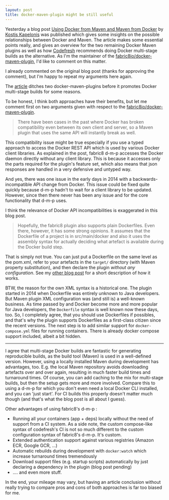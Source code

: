 ```yaml
---
layout: post
title: docker-maven-plugin might be still useful
---
```

Yesterday a blog post [Using Docker from Maven and Maven from Docker][post] by [Kostis Kapelonis][kostis] was published which gives some insights on the possible relationships between Docker and Maven.
The article makes some essential points really, and gives an overview for the two remaining Docker Maven plugins as well as how [Codefresh](https://codefresh.io/) recommends doing Docker multi-stage builds as the alternative.
As I'm the maintainer of the [fabric8io/docker-maven-plugin][dmp], I'd like to comment on this matter.

I already commented on the original blog post (thanks for approving the comment), but I'm happy to repeat my arguments
here again.
<!-- more -->

The [article][post] ditches two docker-maven-plugins before it promotes Docker multi-stage builds for some reasons.

To be honest, I think both approaches have their benefits, but let me comment first on two arguments given with respect to the [fabric8io/docker-maven-plugin][dmp-git].

> There have been cases in the past where Docker has broken compatibility even between its own client and server, so a Maven plugin that uses the same API will instantly break as well.

This compatibility issue might be true especially if you use a typed approach to access the Docker REST API which is used by various Docker client libraries. As explained in the post, fabric8 d-m-p accesses the Docker daemon directly without any client library. This is because it accesses only the parts required for the plugin's feature set, which also means that json responses are handled in a very defensive and untyped way.

And yes, there was one issue in the early days in 2014 with a backwards-incompatible API change from Docker. This issue could be fixed quite quickly because d-m-p hadn't to wait for a client library to be updated. However, since then there never has been any issue and for the core functionality that d-m-p uses.

I think the relevance of Docker API incompatibilities is exaggerated in this blog post.

> Hopefully, the fabric8 plugin also supports plain Dockerfiles. Even there, however, it has some strong opinions. It assumes that the Dockerfile of a project is in src/main/docker and also it uses the assembly syntax for actually deciding what artefact is available during the Docker build step.

That is simply not true. You can just put a Dockerfile on the same level as the pom.xml, refer to your artefacts in the `target/` directory (with Maven property substitution), and then declare the plugin *without any configuration*.
See my [other blog post](https://ro14nd.de/simple-dockerfile-mode-dmp) for a short description of how it works.

BTW, the reason for the own XML syntax is a historical one. The plugin started in 2014 when Dockerfile was entirely unknown to Java developers. But Maven plugin XML configuration was (and still is) a well-known business. As time passed by and Docker become more and more popular for Java developers, the `Dockerfile` syntax is well known now these days, too. So, I completely agree, that you should use Dockerfiles if possibles, and that's why the plugin supports Dockerfiles as a first-class citizen since the recent versions. The next step is to add similar support for `docker-compose.yml` files for running containers. There is already docker compose support included, albeit a bit hidden.

-----

I agree that multi-stage Docker builds are fantastic for generating reproducible builds, as the build tool (Maven) is used in a well-defined version. However, using a locally installed Maven during development has advantages, too. E.g. the local Maven repository avoids downloading artefacts over and over again, resulting in much faster build times and turnaround times. Of course, you can add caching to the mix for multi-stage builds, but then the setup gets more and more involved. Compare this to using a d-m-p for which you don't even need a local Docker CLI installed, and you can 'just start'. For CI builds this properly doesn't matter much though (and that's what the blog post is all about I guess).

Other advantages of using fabric8's d-m-p :

* Running all your containers (app + deps) locally without the need of support from a CI system. As a side note, the custom compose-like syntax of codefresh's CI is not so much different to the custom configuration syntax of fabric8's d-m-p. It's custom.
* Extended authentication support against various registries (Amazon ECR, Google GCR, ...)
* Automatic rebuilds during development with `docker:watch` which increase turnaround times tremendously
* Download support files (e.g. startup scripts) automatically by just declaring a dependency in the plugin (blog post pending)
* .... and even more stuff.

In the end, your mileage may vary, but having an article conclusion without really trying to compare pros and cons of both approaches is far too biased for me.

[post]: https://codefresh.io/howtos/using-docker-maven-maven-docker/
[kostis]: https://twitter.com/codepipes
[dmp]: https://dmp.fabric8.io/
[dmp-git]: https://github.com/fabric8io/docker-maven-plugin
